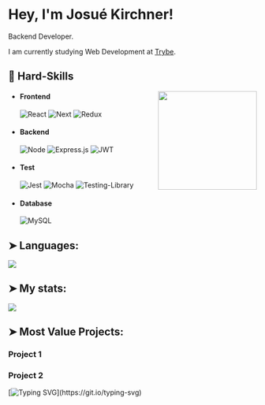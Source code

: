 # Hey, I'm Josué Kirchner!

Backend Developer.

I am currently studying Web Development at [Trybe](https://www.betrybe.com).

## 🔭 Hard-Skills
<div align="center">
  <img align="right" src="https://octodex.github.com/images/daftpunktocat-guy.gif" height="200px" />
</div>

  - #### Frontend
    ![React](https://img.shields.io/badge/React-20232A?style=for-the-badge&logo=react&logoColor=61DAFB)
    ![Next](https://img.shields.io/badge/next.js-000000?style=for-the-badge&logo=nextdotjs&logoColor=white)
    ![Redux](https://img.shields.io/badge/redux-%23593d88.svg?style=for-the-badge&logo=redux&logoColor=white)

 - #### Backend
    ![Node](https://img.shields.io/badge/Node.js-339933?style=for-the-badge&logo=nodedotjs&logoColor=white)
    ![Express.js](https://img.shields.io/badge/express.js-%23404d59.svg?style=for-the-badge&logo=express&logoColor=%2361DAFB)
    ![JWT](https://img.shields.io/badge/JWT-black?style=for-the-badge&logo=JSON%20web%20tokens)

 - #### Test
    ![Jest](https://img.shields.io/badge/-jest-%23C21325?style=for-the-badge&logo=jest&logoColor=white)
    ![Mocha](https://img.shields.io/badge/-mocha-%238D6748?style=for-the-badge&logo=mocha&logoColor=white)
    ![Testing-Library](https://img.shields.io/badge/-TestingLibrary-%23E33332?style=for-the-badge&logo=testing-library&logoColor=white)
    

 - #### Database
    ![MySQL](https://img.shields.io/badge/mysql-%2300f.svg?style=for-the-badge&logo=mysql&logoColor=white)


## ➤ Languages:
<a href="https://github.com/Willian-Rodrigues">
    <img align="center" src="https://github-readme-stats.anuraghazra1.vercel.app/api/top-langs/?username=EuJosue&layout=compact&theme=radical" />
</a>

## ➤ My stats:
  <a href="https://github.com/Willian-Rodrigues">
    <img align="center" src="https://github-readme-stats.anuraghazra1.vercel.app/api?username=EuJosue&theme=radical&show_icons=true" />
</a>
  
  
## ➤ Most Value Projects:
  <h3>Project 1</h3>
  <h3>Project 2</h3>
  
<!--
  <a href="https://github.com/Willian-Rodrigues/nestjs-prisma-querybuilder-interface">
  <img align="center" src="https://github-readme-stats.anuraghazra1.vercel.app/api/pin/?username=Willian-Rodrigues&repo=nestjs-prisma-querybuilder-interface&theme=radical" />
</a>
  
  <a href=" https://github.com/willian-rodrigues/face-detection">
  <img align="center" src="https://github-readme-stats.anuraghazra1.vercel.app/api/pin/?username=Willian-Rodrigues&repo=face-detection&theme=radical" />
</a>
-->

[![Typing SVG](https://readme-typing-svg.demolab.com?font=Fira+Code&pause=1000&color=E64187&width=435&lines=Coffee+is+always+a+good+idea!)](https://git.io/typing-svg)
 

